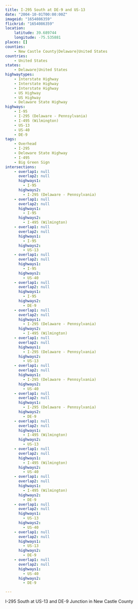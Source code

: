 ```yaml
---
title: I-295 South at DE-9 and US-13
date: "2004-10-01T00:00:00Z"
imageid: "1654086359"
flickrid: "1654086359"
location:
    latitude: 39.689744
    longitude: -75.535881
places: []
counties:
    - New Castle County|Delaware|United States
countries:
    - United States
states:
    - Delaware|United States
highwaytypes:
    - Interstate Highway
    - Interstate Highway
    - Interstate Highway
    - US Highway
    - US Highway
    - Delaware State Highway
highways:
    - I-95
    - I-295 (Delaware - Pennsylvania)
    - I-495 (Wilmington)
    - US-13
    - US-40
    - DE-9
tags:
    - Overhead
    - I-295
    - Deleware State Highway
    - I-495
    - Big Green Sign
intersections:
    - overlap1: null
      overlap2: null
      highways1:
        - I-95
      highways2:
        - I-295 (Delaware - Pennsylvania)
    - overlap1: null
      overlap2: null
      highways1:
        - I-95
      highways2:
        - I-495 (Wilmington)
    - overlap1: null
      overlap2: null
      highways1:
        - I-95
      highways2:
        - US-13
    - overlap1: null
      overlap2: null
      highways1:
        - I-95
      highways2:
        - US-40
    - overlap1: null
      overlap2: null
      highways1:
        - I-95
      highways2:
        - DE-9
    - overlap1: null
      overlap2: null
      highways1:
        - I-295 (Delaware - Pennsylvania)
      highways2:
        - I-495 (Wilmington)
    - overlap1: null
      overlap2: null
      highways1:
        - I-295 (Delaware - Pennsylvania)
      highways2:
        - US-13
    - overlap1: null
      overlap2: null
      highways1:
        - I-295 (Delaware - Pennsylvania)
      highways2:
        - US-40
    - overlap1: null
      overlap2: null
      highways1:
        - I-295 (Delaware - Pennsylvania)
      highways2:
        - DE-9
    - overlap1: null
      overlap2: null
      highways1:
        - I-495 (Wilmington)
      highways2:
        - US-13
    - overlap1: null
      overlap2: null
      highways1:
        - I-495 (Wilmington)
      highways2:
        - US-40
    - overlap1: null
      overlap2: null
      highways1:
        - I-495 (Wilmington)
      highways2:
        - DE-9
    - overlap1: null
      overlap2: null
      highways1:
        - US-13
      highways2:
        - US-40
    - overlap1: null
      overlap2: null
      highways1:
        - US-13
      highways2:
        - DE-9
    - overlap1: null
      overlap2: null
      highways1:
        - US-40
      highways2:
        - DE-9

---
```

I-295 South at US-13 and DE-9 Junction in New Castle County